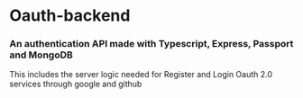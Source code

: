 # Oauth-backend

### An authentication API made with Typescript, Express, Passport and MongoDB 
This includes the server logic needed for Register and Login Oauth 2.0 services through google and github
